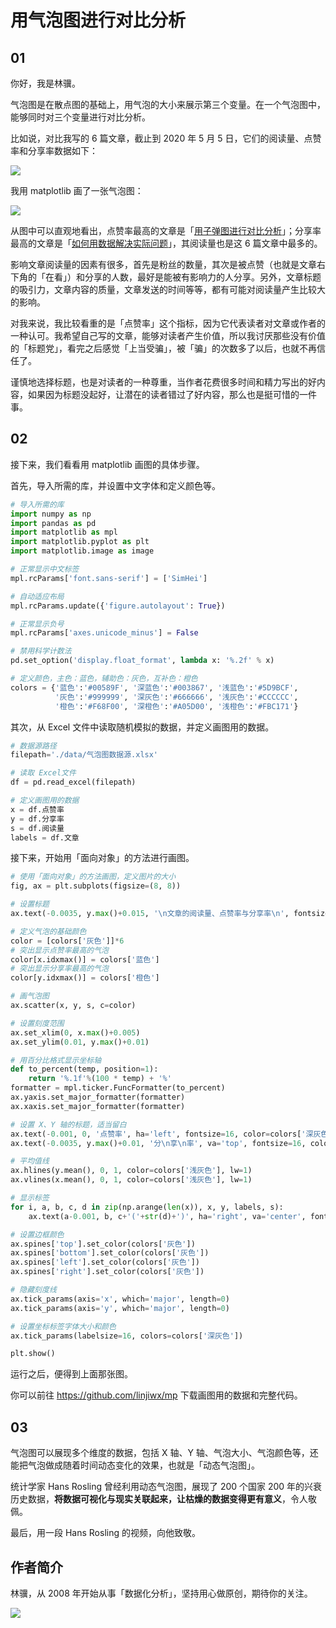 #  用气泡图进行对比分析

## 01

你好，我是林骥。

气泡图是在散点图的基础上，用气泡的大小来展示第三个变量。在一个气泡图中，能够同时对三个变量进行对比分析。

比如说，对比我写的 6 篇文章，截止到 2020 年 5 月 5 日，它们的阅读量、点赞率和分享率数据如下：

![ ](https://tva1.sinaimg.cn/large/007S8ZIlgy1gehemezxo0j30ls0ce0uo.jpg)

我用 matplotlib 画了一张气泡图：

![ ](https://tva1.sinaimg.cn/large/007S8ZIlgy1gehkyqo6f0j30wl0u0aeu.jpg)

从图中可以直观地看出，点赞率最高的文章是「[用子弹图进行对比分析](https://mp.weixin.qq.com/s/UGugJfL-cAa3ryP15VrmjQ)」；分享率最高的文章是「[如何用数据解决实际问题](https://mp.weixin.qq.com/s/yKOSjyKTDP-Q0nTkxVprJQ)」，其阅读量也是这 6 篇文章中最多的。

影响文章阅读量的因素有很多，首先是粉丝的数量，其次是被点赞（也就是文章右下角的「在看」）和分享的人数，最好是能被有影响力的人分享。另外，文章标题的吸引力，文章内容的质量，文章发送的时间等等，都有可能对阅读量产生比较大的影响。

对我来说，我比较看重的是「点赞率」这个指标，因为它代表读者对文章或作者的一种认可。我希望自己写的文章，能够对读者产生价值，所以我讨厌那些没有价值的「标题党」，看完之后感觉「上当受骗」，被「骗」的次数多了以后，也就不再信任了。

谨慎地选择标题，也是对读者的一种尊重，当作者花费很多时间和精力写出的好内容，如果因为标题没起好，让潜在的读者错过了好内容，那么也是挺可惜的一件事。



## 02

接下来，我们看看用 matplotlib 画图的具体步骤。

首先，导入所需的库，并设置中文字体和定义颜色等。

```python
# 导入所需的库
import numpy as np
import pandas as pd
import matplotlib as mpl
import matplotlib.pyplot as plt
import matplotlib.image as image

# 正常显示中文标签
mpl.rcParams['font.sans-serif'] = ['SimHei']

# 自动适应布局
mpl.rcParams.update({'figure.autolayout': True})

# 正常显示负号
mpl.rcParams['axes.unicode_minus'] = False

# 禁用科学计数法
pd.set_option('display.float_format', lambda x: '%.2f' % x) 

# 定义颜色，主色：蓝色，辅助色：灰色，互补色：橙色
colors = {'蓝色':'#00589F', '深蓝色':'#003867', '浅蓝色':'#5D9BCF',
          '灰色':'#999999', '深灰色':'#666666', '浅灰色':'#CCCCCC',
          '橙色':'#F68F00', '深橙色':'#A05D00', '浅橙色':'#FBC171'}
```

其次，从 Excel 文件中读取随机模拟的数据，并定义画图用的数据。

```python
# 数据源路径
filepath='./data/气泡图数据源.xlsx'

# 读取 Excel文件
df = pd.read_excel(filepath)

# 定义画图用的数据
x = df.点赞率
y = df.分享率
s = df.阅读量
labels = df.文章
```

接下来，开始用「面向对象」的方法进行画图。

```python
# 使用「面向对象」的方法画图，定义图片的大小
fig, ax = plt.subplots(figsize=(8, 8))

# 设置标题
ax.text(-0.0035, y.max()+0.015, '\n文章的阅读量、点赞率与分享率\n', fontsize=26, color=colors['深灰色'])

# 定义气泡的基础颜色
color = [colors['灰色']]*6
# 突出显示点赞率最高的气泡
color[x.idxmax()] = colors['蓝色']
# 突出显示分享率最高的气泡
color[y.idxmax()] = colors['橙色']

# 画气泡图
ax.scatter(x, y, s, c=color)

# 设置刻度范围
ax.set_xlim(0, x.max()+0.005)
ax.set_ylim(0.01, y.max()+0.01)

# 用百分比格式显示坐标轴
def to_percent(temp, position=1):
    return '%.1f'%(100 * temp) + '%'
formatter = mpl.ticker.FuncFormatter(to_percent)
ax.yaxis.set_major_formatter(formatter)
ax.xaxis.set_major_formatter(formatter)

# 设置 X、Y 轴的标题，适当留白
ax.text(-0.001, 0, '点赞率', ha='left', fontsize=16, color=colors['深灰色'])
ax.text(-0.0035, y.max()+0.01, '分\n享\n率', va='top', fontsize=16, color=colors['深灰色'])

# 平均值线
ax.hlines(y.mean(), 0, 1, color=colors['浅灰色'], lw=1)
ax.vlines(x.mean(), 0, 1, color=colors['浅灰色'], lw=1)

# 显示标签
for i, a, b, c, d in zip(np.arange(len(x)), x, y, labels, s):
    ax.text(a-0.001, b, c+'('+str(d)+')', ha='right', va='center', fontsize=15, color=color[i])

# 设置边框颜色
ax.spines['top'].set_color(colors['灰色'])
ax.spines['bottom'].set_color(colors['灰色'])
ax.spines['left'].set_color(colors['灰色'])
ax.spines['right'].set_color(colors['灰色'])

# 隐藏刻度线
ax.tick_params(axis='x', which='major', length=0)
ax.tick_params(axis='y', which='major', length=0)

# 设置坐标标签字体大小和颜色
ax.tick_params(labelsize=16, colors=colors['深灰色'])

plt.show()
```

运行之后，便得到上面那张图。

你可以前往 https://github.com/linjiwx/mp 下载画图用的数据和完整代码。



## 03

气泡图可以展现多个维度的数据，包括 X 轴、Y 轴、气泡大小、气泡颜色等，还能把气泡做成随着时间动态变化的效果，也就是「动态气泡图」。

统计学家 Hans Rosling 曾经利用动态气泡图，展现了 200 个国家 200 年的兴衰历史数据，**将数据可视化与现实关联起来，让枯燥的数据变得更有意义**，令人敬佩。

最后，用一段 Hans Rosling 的视频，向他致敬。





##  作者简介

林骥，从 2008 年开始从事「数据化分析」，坚持用心做原创，期待你的关注。



![ ](https://tva1.sinaimg.cn/large/007S8ZIlgy1gefb1hj9krj30pv0b00u8.jpg)

